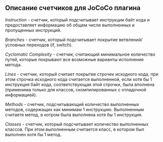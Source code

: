 ## Описание счетчиков для JoCoCo плагина

*Instruction* - счетчик, который подсчитывает инструкции байт кода и предоставляет информацию об общем числе выполненных и пропущенных инструкций.

*Branches* - счетчик, который подсчитывает покрытие ветвлений/условных переходов (if, switch).

*Cyclomatic Complexity* - счетчик, считающий минимальное количество путей, которые покрывают все возможные варианты исполнения метода.

*Lines* - счетчик, который считает покрытие строчек исходного кода, при этом строчка исходного кода считается выполненной, если хотя бы 1 инструкция байт кода, соответствующая этой строчки, была вполнена (применима только для классов, скомпилированных с отладочной информацией).

*Methods* - счетчик, подсчитывающий количество выполненных методов, содержащих как минимам 1 инструкцию. Выполненным считаетя метод, в котром была выполнена хотя бы 1 инструкция.

*Classes* - счетчик, который подсчитывает количество выполненных классов. При этом выполненным считается класс, в котором был выполнен хотя бы 1 метод.
